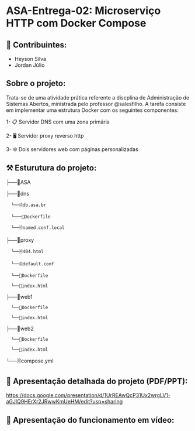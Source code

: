 # ASA-Entrega-02: Microserviço HTTP com Docker Compose 

## 🤝 Contribuintes:
- Heyson Silva 
- Jordan Júlio

## Sobre o projeto:
  Trata-se de uma atividade prática referente a discplina de Administração de Sistemas Abertos, ministrada pelo professor @salesfilho. A tarefa consiste em implementar uma estrutura Docker com os seguintes componentes:
  
  1- 📋 Servidor DNS com uma zona primária

  2- 🖥️ Servidor proxy reverso http 

  3- 🌐 Dois servidores web com páginas personalizadas

## ⚒️ Esturutura do projeto:
├──📂ASA 

   ├──📁dns
      
      └──🗎db.asa.br
      
      └───🐳Dockerfile
      
      └──🗎named.conf.local
  ├──📁proxy 

      └──🗎404.html

      └──🗎default.conf

      └──🐳Dockerfile

      └──🔗index.html
  ├──📁web1

      └──🐳Dockerfile

      └──🔗index.html
  ├──📁web2

      └──🐳Dockerfile

      └──🔗index.html

  └──🗎compose.yml
  

## 🐳 Apresentação detalhada do projeto (PDF/PPT):
https://docs.google.com/presentation/d/1UrREAwQcP31Ux2wrgLV1-aGJlQ9HErXr2JRwwKmUeHM/edit?usp=sharing

## 🎥 Apresentação do funcionamento em vídeo: 



  
